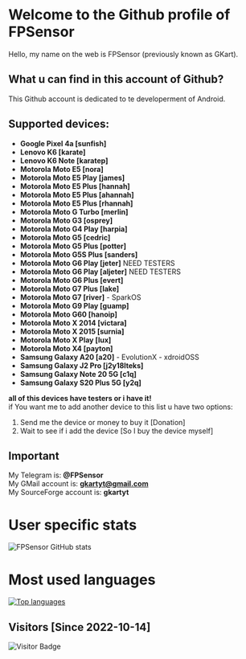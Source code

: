 # Welcome to the Github profile of FPSensor

Hello, my name on the web is FPSensor (previously known as GKart).

## What u can find in this account of Github?

This Github account is dedicated to te developerment of Android.

## Supported devices:

- **Google Pixel 4a [sunfish]**
- **Lenovo K6 [karate]**
- **Lenovo K6 Note [karatep]**
- **Motorola Moto E5 [nora]**
- **Motorola Moto E5 Play [james]**
- **Motorola Moto E5 Plus [hannah]**
- **Motorola Moto E5 Plus [ahannah]**
- **Motorola Moto E5 Plus [rhannah]**
- **Motorola Moto G Turbo [merlin]**
- **Motorola Moto G3 [osprey]**
- **Motorola Moto G4 Play [harpia]**
- **Motorola Moto G5 [cedric]**
- **Motorola Moto G5 Plus [potter]**
- **Motorola Moto G5S Plus [sanders]**
- **Motorola Moto G6 Play [jeter]** NEED TESTERS
- **Motorola Moto G6 Play [aljeter]** NEED TESTERS
- **Motorola Moto G6 Plus [evert]**
- **Motorola Moto G7 Plus [lake]**
- **Motorola Moto G7 [river]**
      - SparkOS
- **Motorola Moto G9 Play [guamp]**
- **Motorola Moto G60 [hanoip]**
- **Motorola Moto X 2014 [victara]**
- **Motorola Moto X 2015 [surnia]**
- **Motorola Moto X Play [lux]**
- **Motorola Moto X4 [payton]**
- **Samsung Galaxy A20 [a20]**
      - EvolutionX
      - xdroidOSS
- **Samsung Galaxy J2 Pro [j2y18lteks]**
- **Samsung Galaxy Note 20 5G [c1q]**
- **Samsung Galaxy S20 Plus 5G [y2q]**

**all of this devices have testers or i have it!**   
if You want me to add another device to this list u have two options:
1. Send me the device or money to buy it [Donation]
2. Wait to see if i add the device [So I buy the device myself]

## Important

My Telegram is: **@FPSensor**  
My GMail account is: **gkartyt@gmail.com**  
My SourceForge account is: **gkartyt**  

# User specific stats
![FPSensor GitHub stats](https://github-readme-stats.vercel.app/api?username=FPSensor&count_private=true&theme=tokyonight)

# Most used languages
[![Top languages](https://github-readme-stats.vercel.app/api/top-langs/?username=FPSensor&layout=compact&langs_count=10&theme=tokyonight&)](https://github.com/FPSensor)

## Visitors [Since 2022-10-14]
![Visitor Badge](https://visitor-badge.laobi.icu/badge?page_id=FPSensor.FPSensor)
